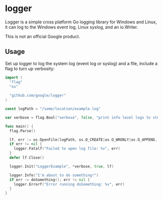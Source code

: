 # logger #
Logger is a simple cross platform Go logging library for Windows and Linux, it 
can log to the Windows event log, Linux syslog, and an io.Writer. 

This is not an official Google product.

## Usage ##

Set up logger to log the system log (event log or syslog) and a file, 
include a flag to turn up verbosity:

```go
import (
  "flag"
  "os"
  
  "github.com/google/logger"
)

const logPath = "/some/location/example.log"

var verbose = flag.Bool("verbose", false, "print info level logs to stdout")

func main() {
  flag.Parse()

  lf, err := os.OpenFile(logPath, os.O_CREATE|os.O_WRONLY|os.O_APPEND, 0660)
  if err != nil {
    logger.Fatalf("Failed to open log file: %v", err)
  }
  defer lf.Close()

  logger.Init("LoggerExample", *verbose, true, lf)

  logger.Info("I'm about to do something!")
  if err := doSomething(); err != nil {
    logger.Errorf("Error running doSomething: %v", err)
  }
}
```

